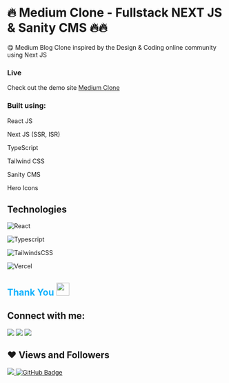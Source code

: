 
<h1> 🔥 Medium Clone - Fullstack NEXT JS & Sanity CMS 🔥🔥 </h1>

😋 Medium Blog Clone inspired by the Design & Coding online community using Next JS


### Live
Check out the demo site [Medium Clone]([https://medium-clone-fullstack-next-js-sanity-cms.vercel.app/](https://medium-clone-fullstack-next-js-sanity-cms.vercel.app/))


### Built using:

React JS

Next JS (SSR, ISR)

TypeScript

Tailwind CSS

Sanity CMS

Hero Icons

## Technologies

![React](https://img.shields.io/badge/React-20232A?style=for-the-badge&logo=react&logoColor=61DAFB)

![Typescript](	https://img.shields.io/badge/TypeScript-007ACC?style=for-the-badge&logo=typescript&logoColor=white)


![TailwindsCSS](https://img.shields.io/badge/Tailwind_CSS-38B2AC?style=for-the-badge&logo=tailwind-css&logoColor=white)

![Vercel](https://img.shields.io/badge/Vercel-000000?style=for-the-badge&logo=vercel&logoColor=white)



<h2 style="color:#16b3fd">Thank You <img src="https://raw.githubusercontent.com/MartinHeinz/MartinHeinz/master/wave.gif" width="30px"></h1>

## Connect with me:

<p align="left">

<a href = "https://www.linkedin.com/in/fabii-kelvans-41343386/"><img src="https://img.icons8.com/fluent/48/000000/linkedin.png"/></a>
<a href = "https://twitter.com/Fabii_Kelvans"><img src="https://img.icons8.com/fluent/48/000000/twitter.png"/></a>
<a href = "https://www.instagram.com/fabii_kelvans/"><img src="https://img.icons8.com/fluent/48/000000/instagram-new.png"/></a>

</p>

## ❤ Views and Followers

<a href="https://github.com/Meghna-DAS/github-profile-views-counter">
    <img src="https://komarev.com/ghpvc/?username=fabiikelvans">
</a>
<a href="https://github.com/fabiikelvans?tab=followers"><img src="https://img.shields.io/github/followers/fabiikelvans?label=Followers&style=social" alt="GitHub Badge"></a>
